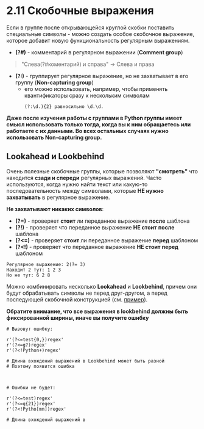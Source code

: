 # 2.11 Скобочные выражения
Если в группе после открывающейся круглой скобки поставить специальные символы - можно создать особое скобочное выражение,
которое добавит новую функциональность регулярным выражениям.

+ **(?#)** - комментарий в регулярном выражении (**Comment group**)
> "Слева(?#коментарий) и справа"   ->   Слева и права

+ **(?:)** - группирует регулярное выражение, но не захватывает в его группу (**Non-capturing group**)
  + его можно использовать, например, чтобы применять квантификаторы сразу к нескольким символам
    ```
    (?:\d.){2} равносильно \d.\d.
    ```

**Даже после изучения работы с группами в Python группы имеет смысл использовать только тогда,
когда вы к ним обращаетесь или работаете с их данными.
Во всех остальных случаях нужно использовать Non-capturing group.**

## Lookahead и Lookbehind
Очень полезные скобочные группы, которые позволяют **"смотреть"** что находится **сзади и спереди** регулярных выражений.
Часто используются, когда нужно найти текст или какую-то последовательность между символами,
которые **НЕ нужно захватывать** в регулярное выражение.

**Не захватывают никаких символов**:
+ **(?=)** - проверяет **стоит** ли переданное выражение **после** шаблона
+ **(?!)** - проверяет что переданное выражение **НЕ стоит** **после** шаблона
+ **(?<=)** - проверяет **стоит** ли переданное выражение **перед** шаблоном
+ **(?<!)** - проверяет что переданное выражение **НЕ стоит** **перед** шаблоном
```
Регулярное выражение: 2(?= 3)
Находит 2 тут: 1 2 3
Но не тут: 6 2 8
```

Можно комбинировать несколько **Lookahead** и **Lookbehind**, причем они будут обрабатывать символы не перед друг-другом,
а перед последующей скобочной конструкцией (см. [пример](https://stepik.org/lesson/694365/step/3?unit=694145)).


**Обратите внимание, что все выражения в lookbehind должны быть фиксированной ширины, иначе вы получите ошибку**
```
# Вызовут ошибку:

r'(?<=test{0,})regex'
r'(?<=g?)regex'
r'(?<!Python+)regex'

# Длина вхождений выражений в Lookbehind может быть разной
# Поэтому появится ошибка



# Ошибки не будет:

r'(?<=test)regex'
r'(?<=g{21})regex'
r'(?<!Pytho[mn])regex'

# Длина вхождений выражений в
```
